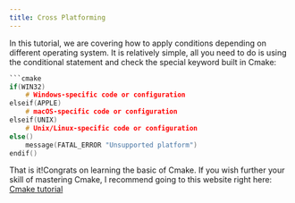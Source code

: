 ```yaml
---
title: Cross Platforming
---
```


In this tutorial, we are covering how to apply conditions depending on different operating system.
It is relatively simple, all you need to do is using the conditional statement and check the special
keyword built in Cmake:

````c
```cmake
if(WIN32)
    # Windows-specific code or configuration
elseif(APPLE)
    # macOS-specific code or configuration
elseif(UNIX)
    # Unix/Linux-specific code or configuration
else()
    message(FATAL_ERROR "Unsupported platform")
endif()
````

That is it!Congrats on learning the basic of Cmake. If you wish further your skill of mastering
Cmake, I recommend going to this website right here:
[Cmake tutorial](https://cmake.org/cmake/help/latest/guide/tutorial/index.html)
